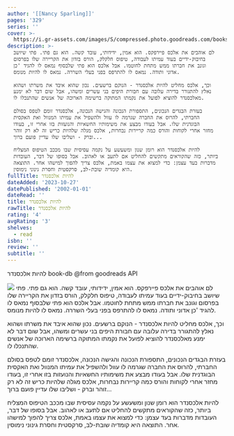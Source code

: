 ```yaml
---
author: '[[Nancy Sparling]]'
pages: '329'
series: ''
cover: >-
  https://i.gr-assets.com/images/S/compressed.photo.goodreads.com/books/1478375299l/32878156.jpg
description: >-
  לם אוהבים את אלכס פיירפקס. הוא אמין, ידידותי, עובד קשה. הוא גם פתי. פתי שיושב
  בחיבוק-ידיים בעוד עמיתו לעבודה, טיפוס חלקלק, הורס בזדון את הקריירה שלו בפרסום
  וגונב את חברתו ממש מתחת לחוטמו. אבל אלכס הוא פתי שלבסוף נמאס לו להגיד 'כן
  אדוני ותודה. נמאס לו להתרפס בפני בעלי השררה. נמאס לו להיות מנומס.  
    
  וכך, אלכס מחליט להיות אלכסנדר - הנוקם ברשעים. נכון שהוא איבד את משרתו ושהוא
  נאלץ להתגורר בדירה עלובה עם חבורת היפים בני עשרים ומשהו, אבל שום דבר לא ימנע
  מאלכסנדר להוציא לפועל את נקמתו המתוקה ברשימה הארוכה של אנשים שהתנכלו לו.  
    
  בעזרת הבגדים הנכונים, התספורת הנכונה והגישה הנכונה, אלכסנדר זומם לטפס בסולם
  החברתי, להרוס את החברה שגרמה לו עוול ולהשפיל את עמיתו המנוול ואת האקסית
  הבוגדנית שלו. אבל בעודו מבצע את משימותיו החשאיות והנועזות בזו אחרי זו, בעודו
  מחזר אחרי לקוחות והורס כמה קריירות נבחרות, אלכס מגלה שלהיות כריש זה לא רק זוהר
  וברק - ושליבו שלו עדיין פועם ברוך...  
    
  להיות אלכסנדר הוא רומן שנון ומשעשע על נקמה עסיסית שבו מככב הטיפוס המצליח
  ביותר, כזה שהקוראים מתקשים להחליט אם לתעב או לאהוב. אבל בסופו של דבר, העובדות
  מדברות בעד עצמן: כדי למצוא את עצמו באמת, אלכס צריך להפוך למישהו אחר. התוצאה
  היא קומדיה שובת-לב, סרקסטית וחסרת גינוני נימוסין.
fullTitle: להיות אלכסנדר
dateAdded: '2023-10-27'
datePublished: '2002-01-01'
dateRead: ''
title: להיות אלכסנדר
rawTitle: להיות אלכסנדר
rating: '4'
avgRating: '3'
shelves:
  - read
isbn: ''
review: ''
subtitle: ''
---
```

להיות אלכסנדר book-db 
@from goodreads API

![](https:&#x2F;&#x2F;i.gr-assets.com&#x2F;images&#x2F;S&#x2F;compressed.photo.goodreads.com&#x2F;books&#x2F;1478375299l&#x2F;32878156.jpg)
לם אוהבים את אלכס פיירפקס. הוא אמין, ידידותי, עובד קשה. הוא גם פתי. פתי שיושב בחיבוק-ידיים בעוד עמיתו לעבודה, טיפוס חלקלק, הורס בזדון את הקריירה שלו בפרסום וגונב את חברתו ממש מתחת לחוטמו. אבל אלכס הוא פתי שלבסוף נמאס לו להגיד &#39;כן אדוני ותודה. נמאס לו להתרפס בפני בעלי השררה. נמאס לו להיות מנומס.  
  
וכך, אלכס מחליט להיות אלכסנדר - הנוקם ברשעים. נכון שהוא איבד את משרתו ושהוא נאלץ להתגורר בדירה עלובה עם חבורת היפים בני עשרים ומשהו, אבל שום דבר לא ימנע מאלכסנדר להוציא לפועל את נקמתו המתוקה ברשימה הארוכה של אנשים שהתנכלו לו.  
  
בעזרת הבגדים הנכונים, התספורת הנכונה והגישה הנכונה, אלכסנדר זומם לטפס בסולם החברתי, להרוס את החברה שגרמה לו עוול ולהשפיל את עמיתו המנוול ואת האקסית הבוגדנית שלו. אבל בעודו מבצע את משימותיו החשאיות והנועזות בזו אחרי זו, בעודו מחזר אחרי לקוחות והורס כמה קריירות נבחרות, אלכס מגלה שלהיות כריש זה לא רק זוהר וברק - ושליבו שלו עדיין פועם ברוך...  
  
להיות אלכסנדר הוא רומן שנון ומשעשע על נקמה עסיסית שבו מככב הטיפוס המצליח ביותר, כזה שהקוראים מתקשים להחליט אם לתעב או לאהוב. אבל בסופו של דבר, העובדות מדברות בעד עצמן: כדי למצוא את עצמו באמת, אלכס צריך להפוך למישהו אחר. התוצאה היא קומדיה שובת-לב, סרקסטית וחסרת גינוני נימוסין.